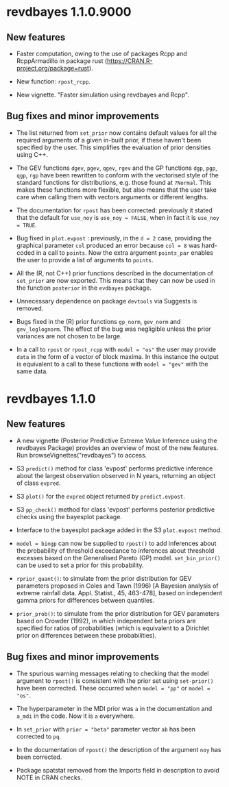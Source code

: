 # revdbayes 1.1.0.9000

## New features

* Faster computation, owing to the use of packages Rcpp and RcppArmadillo in package rust (https://CRAN.R-project.org/package=rust).

* New function: `rpost_rcpp`.  

* New vignette. "Faster simulation using revdbayes and Rcpp".

## Bug fixes and minor improvements

* The list returned from `set_prior` now contains default values for all the required arguments of a given in-built prior, if these haven't been specified by the user.  This simplifies the evaluation of prior densities using C++.

* The GEV functions `dgev`, `pgev`, `qgev`, `rgev` and the GP functions `dgp`, `pgp`, `qgp`, `rgp` have been rewritten to conform with the vectorised style of the standard functions for distributions, e.g. those found at `?Normal`.  This makes these functions more flexible, but also means that the user take care when calling them with vectors arguments or different lengths.

* The documentation for `rpost` has been corrected: previously it stated that the default for `use_noy` is `use_noy = FALSE`, when in fact it is `use_noy = TRUE`.

* Bug fixed in `plot.evpost` : previously, in the `d = 2` case, providing the graphical parameter `col` produced an error because `col = 8` was hard-coded in a call to `points`. Now the extra argument `points_par` enables the user to provide a list of arguments to `points`.

* All the (R, not C++) prior functions described in the documentation of `set_prior` are now exported.  This means that they can now be used in the function `posterior` in the `evdbayes` package.

* Unnecessary dependence on package `devtools` via Suggests is removed.

* Bugs fixed in the (R) prior functions `gp_norm`, `gev_norm` and `gev_loglognorm`.  The effect of the bug was negligible unless the prior variances are not chosen to be large.

* In a call to `rpost` or `rpost_rcpp` with `model = "os"` the user may provide `data` in the form of a vector of block maxima.  In this instance the output is equivalent to a call to these functions with `model = "gev"` with the same data. 

# revdbayes 1.1.0

## New features

* A new vignette (Posterior Predictive Extreme Value Inference using the revdbayes Package) provides an overview of most of the new features. Run browseVignettes("revdbayes") to access.

* S3 `predict()` method for class 'evpost' performs predictive inference about the largest observation observed in N years, returning an object of class `evpred`.
  
* S3 `plot()` for the `evpred` object returned by `predict.evpost`.

* S3 `pp_check()` method for class 'evpost' performs posterior predictive checks using the bayesplot package.

* Interface to the bayesplot package added in the S3 `plot.evpost` method.

* `model = bingp` can now be supplied to `rpost()` to add inferences about the probability of threshold exceedance to inferences about threshold excesses based on the Generalised Pareto (GP) model.  `set_bin_prior()` can be used to set a prior for this probability.

* `rprior_quant()`: to simulate from the prior distribution for GEV parameters proposed in Coles and Tawn (1996) [A Bayesian analysis of extreme rainfall data. Appl. Statist., 45, 463-478], based on independent gamma priors for differences between quantiles.  
   
* `prior_prob()`: to simulate from the prior distribution for GEV parameters based on Crowder (1992), in which independent beta priors are specified for ratios of probabilities (which is equivalent to a Dirichlet prior on differences between these probabilities).

## Bug fixes and minor improvements

* The spurious warning messages relating to checking that the model argument to `rpost()` is consistent with the prior set using `set-prior()` have been corrected.  These occurred when `model = "pp"` or `model = "os"`.
  
* The hyperparameter in the MDI prior was `a` in the documentation and `a_mdi` in the code.  Now it is `a` everywhere.
  
* In `set_prior` with `prior = "beta"` parameter vector `ab` has been corrected to `pq`.
  
* In the documentation of `rpost()` the description of the argument `noy` has been corrected.
  
* Package spatstat removed from the Imports field in description to avoid NOTE in CRAN checks.  

